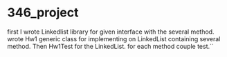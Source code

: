 # 346_project
first I wrote Linkedlist library for given interface with the several method.
wrote Hw1 generic class for implementing on LinkedList containing  several
method. Then Hw1Test for the LinkedList. for each method couple test.``        
